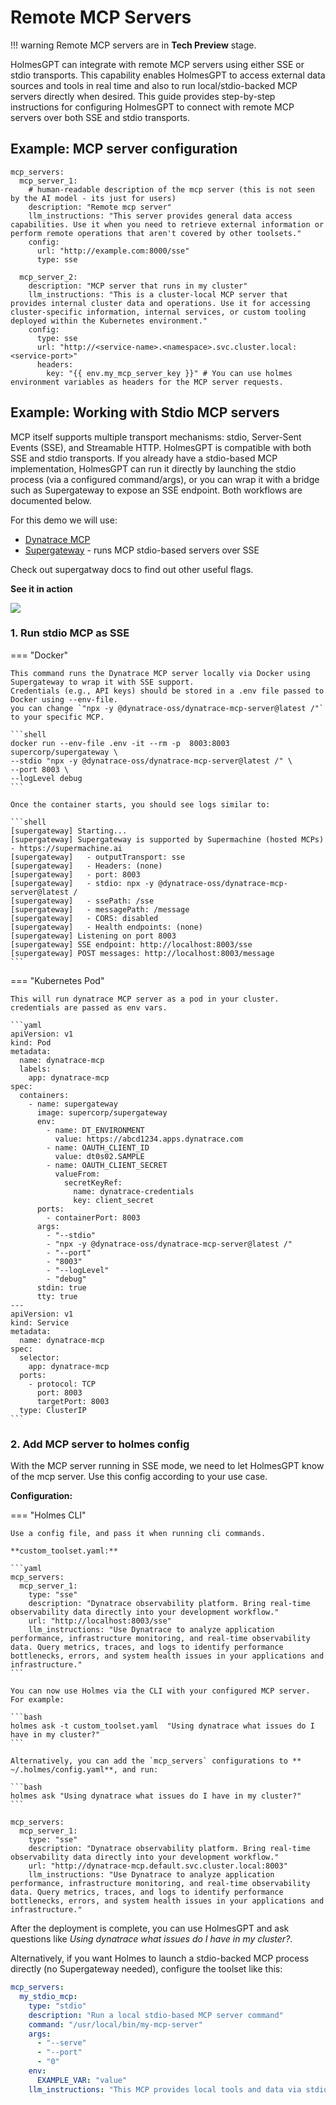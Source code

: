 # Remote MCP Servers

!!! warning
    Remote MCP servers are in **Tech Preview** stage.

HolmesGPT can integrate with remote MCP servers using either SSE or stdio transports.
This capability enables HolmesGPT to access external data sources and tools in real time
and also to run local/stdio-backed MCP servers directly when desired.
This guide provides step-by-step instructions for configuring HolmesGPT to
connect with remote MCP servers over both SSE and stdio transports.

## Example: MCP server configuration

```yaml-helm-values
mcp_servers:
  mcp_server_1:
    # human-readable description of the mcp server (this is not seen by the AI model - its just for users)
    description: "Remote mcp server"
    llm_instructions: "This server provides general data access capabilities. Use it when you need to retrieve external information or perform remote operations that aren't covered by other toolsets."
    config:
      url: "http://example.com:8000/sse"
      type: sse

  mcp_server_2:
    description: "MCP server that runs in my cluster"
    llm_instructions: "This is a cluster-local MCP server that provides internal cluster data and operations. Use it for accessing cluster-specific information, internal services, or custom tooling deployed within the Kubernetes environment."
    config:
      type: sse
      url: "http://<service-name>.<namespace>.svc.cluster.local:<service-port>"
      headers:
        key: "{{ env.my_mcp_server_key }}" # You can use holmes environment variables as headers for the MCP server requests.
```

## Example: Working with Stdio MCP servers

MCP itself supports multiple transport mechanisms: stdio, Server-Sent Events (SSE), and
Streamable HTTP. HolmesGPT is compatible with both SSE and stdio transports.
If you already have a stdio-based MCP implementation, HolmesGPT can run it directly
by launching the stdio process (via a configured command/args), or you can wrap it
with a bridge such as Supergateway to expose an SSE endpoint. Both workflows are
documented below.

For this demo we will use:
- [Dynatrace MCP](https://github.com/dynatrace-oss/dynatrace-mcp)
- [Supergateway](https://github.com/supercorp-ai/supergateway) - runs MCP stdio-based servers over SSE

Check out supergatway docs to find out other useful flags.

**See it in action**

<div>
    <a href="https://www.loom.com/share/1b290511b79942c7b1d672a2a4cde105">
      <img style="max-width:300px;" src="https://cdn.loom.com/sessions/thumbnails/1b290511b79942c7b1d672a2a4cde105-ed4eed3f9d70b125-full-play.gif">
    </a>
</div>

### 1. Run stdio MCP as SSE

=== "Docker"

    This command runs the Dynatrace MCP server locally via Docker using Supergateway to wrap it with SSE support.
    Credentials (e.g., API keys) should be stored in a .env file passed to Docker using --env-file.
    you can change `"npx -y @dynatrace-oss/dynatrace-mcp-server@latest /"` to your specific MCP.

    ```shell
    docker run --env-file .env -it --rm -p  8003:8003 supercorp/supergateway \
    --stdio "npx -y @dynatrace-oss/dynatrace-mcp-server@latest /" \
    --port 8003 \
    --logLevel debug
    ```

    Once the container starts, you should see logs similar to:

    ```shell
    [supergateway] Starting...
    [supergateway] Supergateway is supported by Supermachine (hosted MCPs) - https://supermachine.ai
    [supergateway]   - outputTransport: sse
    [supergateway]   - Headers: (none)
    [supergateway]   - port: 8003
    [supergateway]   - stdio: npx -y @dynatrace-oss/dynatrace-mcp-server@latest /
    [supergateway]   - ssePath: /sse
    [supergateway]   - messagePath: /message
    [supergateway]   - CORS: disabled
    [supergateway]   - Health endpoints: (none)
    [supergateway] Listening on port 8003
    [supergateway] SSE endpoint: http://localhost:8003/sse
    [supergateway] POST messages: http://localhost:8003/message
    ```

=== "Kubernetes Pod"

    This will run dynatrace MCP server as a pod in your cluster.
    credentials are passed as env vars.

    ```yaml
    apiVersion: v1
    kind: Pod
    metadata:
      name: dynatrace-mcp
      labels:
        app: dynatrace-mcp
    spec:
      containers:
        - name: supergateway
          image: supercorp/supergateway
          env:
            - name: DT_ENVIRONMENT
              value: https://abcd1234.apps.dynatrace.com
            - name: OAUTH_CLIENT_ID
              value: dt0s02.SAMPLE
            - name: OAUTH_CLIENT_SECRET
              valueFrom:
                secretKeyRef:
                  name: dynatrace-credentials
                  key: client_secret
          ports:
            - containerPort: 8003
          args:
            - "--stdio"
            - "npx -y @dynatrace-oss/dynatrace-mcp-server@latest /"
            - "--port"
            - "8003"
            - "--logLevel"
            - "debug"
          stdin: true
          tty: true
    ---
    apiVersion: v1
    kind: Service
    metadata:
      name: dynatrace-mcp
    spec:
      selector:
        app: dynatrace-mcp
      ports:
        - protocol: TCP
          port: 8003
          targetPort: 8003
      type: ClusterIP
    ```

### 2. Add MCP server to holmes config

With the MCP server running in SSE mode, we need to let HolmesGPT know of the mcp server.
Use this config according to your use case.

**Configuration:**

=== "Holmes CLI"

    Use a config file, and pass it when running cli commands.

    **custom_toolset.yaml:**

    ```yaml
    mcp_servers:
      mcp_server_1:
        type: "sse"
        description: "Dynatrace observability platform. Bring real-time observability data directly into your development workflow."
        url: "http://localhost:8003/sse"
        llm_instructions: "Use Dynatrace to analyze application performance, infrastructure monitoring, and real-time observability data. Query metrics, traces, and logs to identify performance bottlenecks, errors, and system health issues in your applications and infrastructure."
    ```

    You can now use Holmes via the CLI with your configured MCP server. For example:

    ```bash
    holmes ask -t custom_toolset.yaml  "Using dynatrace what issues do I have in my cluster?"
    ```

    Alternatively, you can add the `mcp_servers` configurations to ** ~/.holmes/config.yaml**, and run:

    ```bash
    holmes ask "Using dynatrace what issues do I have in my cluster?"
    ```

```yaml-helm-values
mcp_servers:
  mcp_server_1:
    type: "sse"
    description: "Dynatrace observability platform. Bring real-time observability data directly into your development workflow."
    url: "http://dynatrace-mcp.default.svc.cluster.local:8003"
    llm_instructions: "Use Dynatrace to analyze application performance, infrastructure monitoring, and real-time observability data. Query metrics, traces, and logs to identify performance bottlenecks, errors, and system health issues in your applications and infrastructure."
```

After the deployment is complete, you can use HolmesGPT and ask questions like *Using dynatrace what issues do I have in my cluster?*.

Alternatively, if you want Holmes to launch a stdio-backed MCP process directly
(no Supergateway needed), configure the toolset like this:

```yaml
mcp_servers:
  my_stdio_mcp:
    type: "stdio"
    description: "Run a local stdio-based MCP server command"
    command: "/usr/local/bin/my-mcp-server"
    args:
      - "--serve"
      - "--port"
      - "0"
    env:
      EXAMPLE_VAR: "value"
    llm_instructions: "This MCP provides local tools and data via stdio transport."
```
